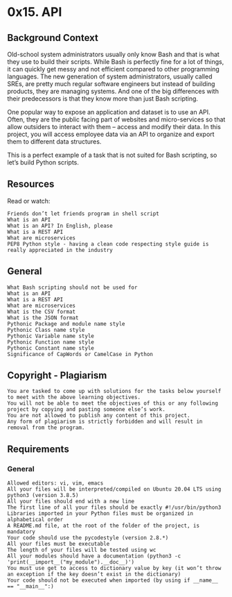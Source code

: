 # 0x15. API
## Background Context
Old-school system administrators usually only know Bash and that is what they use to build their scripts. While Bash is perfectly fine for a lot of things, it can quickly get messy and not efficient compared to other programming languages. The new generation of system administrators, usually called SREs, are pretty much regular software engineers but instead of building products, they are managing systems. And one of the big differences with their predecessors is that they know more than just Bash scripting.

One popular way to expose an application and dataset is to use an API. Often, they are the public facing part of websites and micro-services so that allow outsiders to interact with them – access and modify their data. In this project, you will access employee data via an API to organize and export them to different data structures.

This is a perfect example of a task that is not suited for Bash scripting, so let’s build Python scripts.
## Resources
Read or watch:

    Friends don’t let friends program in shell script
    What is an API
    What is an API? In English, please
    What is a REST API
    What are microservices
    PEP8 Python style - having a clean code respecting style guide is really appreciated in the industry
## General

    What Bash scripting should not be used for
    What is an API
    What is a REST API
    What are microservices
    What is the CSV format
    What is the JSON format
    Pythonic Package and module name style
    Pythonic Class name style
    Pythonic Variable name style
    Pythonic Function name style
    Pythonic Constant name style
    Significance of CapWords or CamelCase in Python

## Copyright - Plagiarism

    You are tasked to come up with solutions for the tasks below yourself to meet with the above learning objectives.
    You will not be able to meet the objectives of this or any following project by copying and pasting someone else’s work.
    You are not allowed to publish any content of this project.
    Any form of plagiarism is strictly forbidden and will result in removal from the program.

## Requirements
### General

    Allowed editors: vi, vim, emacs
    All your files will be interpreted/compiled on Ubuntu 20.04 LTS using python3 (version 3.8.5)
    All your files should end with a new line
    The first line of all your files should be exactly #!/usr/bin/python3
    Libraries imported in your Python files must be organized in alphabetical order
    A README.md file, at the root of the folder of the project, is mandatory
    Your code should use the pycodestyle (version 2.8.*)
    All your files must be executable
    The length of your files will be tested using wc
    All your modules should have a documentation (python3 -c 'print(__import__("my_module").__doc__)')
    You must use get to access to dictionary value by key (it won’t throw an exception if the key doesn’t exist in the dictionary)
    Your code should not be executed when imported (by using if __name__ == "__main__":)


